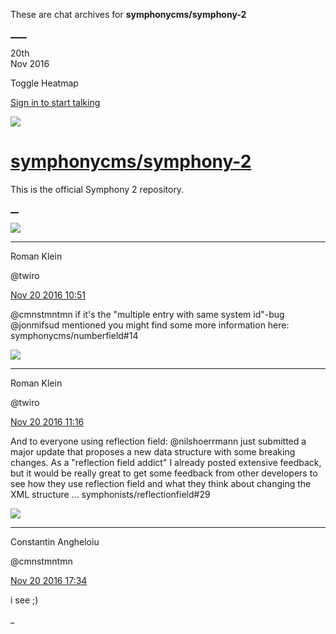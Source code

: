 These are chat archives for **symphonycms/symphony-2**

[__](/symphonycms/symphony-2/archives/2016/11/21)[__](/symphonycms/symphony-2/archives/2016/11/19)

20th  
Nov 2016

Toggle Heatmap

[Sign in to start talking](/login?action=login&button=archive-login)

![](https://avatars-02.gitter.im/group/iv/3/57542c45c43b8c601977197e?s=48)

#  [symphonycms/symphony-2](/symphonycms/symphony-2)

This is the official Symphony 2 repository.

[ __](/orgs/symphonycms/rooms "More symphonycms rooms")

![](https://avatars2.githubusercontent.com/u/870227?v=3&s=30)

____

Roman Klein

@twiro

[Nov 20 2016
10:51](https://gitter.im/symphonycms/symphony-2?at=58318048297a180b4f180ab8)

@cmnstmntmn if it's the "multiple entry with same system id"-bug @jonmifsud
mentioned you might find some more information here:
symphonycms/numberfield#14

![](https://avatars2.githubusercontent.com/u/870227?v=3&s=30)

____

Roman Klein

@twiro

[Nov 20 2016
11:16](https://gitter.im/symphonycms/symphony-2?at=58318602238757566cccd3d2)

And to everyone using reflection field: @nilshoerrmann just submitted a major
update that proposes a new data structure with some breaking changes. As a
"reflection field addict" I already posted extensive feedback, but it would be
really great to get some feedback from other developers to see how they use
reflection field and what they think about changing the XML structure ...
symphonists/reflectionfield#29

![](https://avatars1.githubusercontent.com/u/2312755?v=3&s=30)

____

Constantin Angheloiu

@cmnstmntmn

[Nov 20 2016
17:34](https://gitter.im/symphonycms/symphony-2?at=5831dea9c6c4993013c245ed)

i see ;)

_

